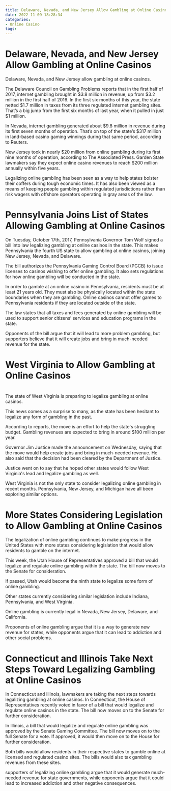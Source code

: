 ```yaml
---
title: Delaware, Nevada, and New Jersey Allow Gambling at Online Casinos
date: 2022-11-09 18:28:34
categories:
- Online Casino
tags:
---
```



#  Delaware, Nevada, and New Jersey Allow Gambling at Online Casinos

Delaware, Nevada, and New Jersey allow gambling at online casinos.

The Delaware Council on Gambling Problems reports that in the first half of 2017, internet gambling brought in $3.8 million in revenue, up from $3.2 million in the first half of 2016. In the first six months of this year, the state netted $1.7 million in taxes from its three regulated internet gambling sites. That’s a big jump from the first six months of last year, when it pulled in just $1 million.

In Nevada, internet gambling generated about $9.8 million in revenue during its first seven months of operation. That’s on top of the state’s $317 million in land-based casino gaming winnings during that same period, according to Reuters.

New Jersey took in nearly $20 million from online gambling during its first nine months of operation, according to The Associated Press. Garden State lawmakers say they expect online casino revenues to reach $200 million annually within five years.

Legalizing online gambling has been seen as a way to help states bolster their coffers during tough economic times. It has also been viewed as a means of keeping people gambling within regulated jurisdictions rather than risk wagers with offshore operators operating in gray areas of the law.

#  Pennsylvania Joins List of States Allowing Gambling at Online Casinos

On Tuesday, October 17th, 2017, Pennsylvania Governor Tom Wolf signed a bill into law legalizing gambling at online casinos in the state. This makes Pennsylvania the fourth US state to allow gambling at online casinos, joining New Jersey, Nevada, and Delaware.

The bill authorizes the Pennsylvania Gaming Control Board (PGCB) to issue licenses to casinos wishing to offer online gambling. It also sets regulations for how online gambling will be conducted in the state.

In order to gamble at an online casino in Pennsylvania, residents must be at least 21 years old. They must also be physically located within the state boundaries when they are gambling. Online casinos cannot offer games to Pennsylvania residents if they are located outside of the state.

The law states that all taxes and fees generated by online gambling will be used to support senior citizens’ services and education programs in the state.

Opponents of the bill argue that it will lead to more problem gambling, but supporters believe that it will create jobs and bring in much-needed revenue for the state.

#  West Virginia to Allow Gambling at Online Casinos

#

The state of West Virginia is preparing to legalize gambling at online casinos.

This news comes as a surprise to many, as the state has been hesitant to legalize any form of gambling in the past.

According to reports, the move is an effort to help the state's struggling budget. Gambling revenues are expected to bring in around $100 million per year.

Governor Jim Justice made the announcement on Wednesday, saying that the move would help create jobs and bring in much-needed revenue. He also said that the decision had been cleared by the Department of Justice.

Justice went on to say that he hoped other states would follow West Virginia's lead and legalize gambling as well.

West Virginia is not the only state to consider legalizing online gambling in recent months. Pennsylvania, New Jersey, and Michigan have all been exploring similar options.

#  More States Considering Legislation to Allow Gambling at Online Casinos

The legalization of online gambling continues to make progress in the United States with more states considering legislation that would allow residents to gamble on the internet.

This week, the Utah House of Representatives approved a bill that would legalize and regulate online gambling within the state. The bill now moves to the Senate for consideration.

If passed, Utah would become the ninth state to legalize some form of online gambling.

Other states currently considering similar legislation include Indiana, Pennsylvania, and West Virginia.

Online gambling is currently legal in Nevada, New Jersey, Delaware, and California.

Proponents of online gambling argue that it is a way to generate new revenue for states, while opponents argue that it can lead to addiction and other social problems.

#  Connecticut and Illinois Take Next Steps Toward Legalizing Gambling at Online Casinos

In Connecticut and Illinois, lawmakers are taking the next steps towards legalizing gambling at online casinos. In Connecticut, the House of Representatives recently voted in favor of a bill that would legalize and regulate online casinos in the state. The bill now moves on to the Senate for further consideration.

In Illinois, a bill that would legalize and regulate online gambling was approved by the Senate Gaming Committee. The bill now moves on to the full Senate for a vote. If approved, it would then move on to the House for further consideration.

Both bills would allow residents in their respective states to gamble online at licensed and regulated casino sites. The bills would also tax gambling revenues from these sites.

 supporters of legalizing online gambling argue that it would generate much-needed revenue for state governments, while opponents argue that it could lead to increased addiction and other negative consequences.